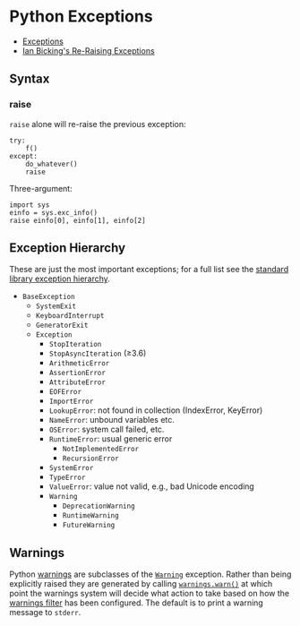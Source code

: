 Python Exceptions
=================

* [Exceptions]
* [Ian Bicking's Re-Raising Exceptions][bicking]

Syntax
------

### raise

`raise` alone will re-raise the previous exception:

    try:
        f()
    except:
        do_whatever()
        raise

Three-argument:

    import sys
    einfo = sys.exc_info()
    raise einfo[0], einfo[1], einfo[2]


Exception Hierarchy
-------------------

These are just the most important exceptions; for a full list see the
[standard library exception hierarchy][hierarchy].

- `BaseException`
  - `SystemExit`
  - `KeyboardInterrupt`
  - `GeneratorExit`
  - `Exception`
    - `StopIteration`
    - `StopAsyncIteration` (≥3.6)
    - `ArithmeticError`
    - `AssertionError`
    - `AttributeError`
    - `EOFError`
    - `ImportError`
    - `LookupError`: not found in collection (IndexError, KeyError)
    - `NameError`: unbound variables etc.
    - `OSError`: system call failed, etc.
    - `RuntimeError`: usual generic error
      - `NotImplementedError`
      - `RecursionError`
    - `SystemError`
    - `TypeError`
    - `ValueError`: value not valid, e.g., bad Unicode encoding
    - `Warning`
      - `DeprecationWarning`
      - `RuntimeWarning`
      - `FutureWarning`


Warnings
--------

Python [warnings] are subclasses of the [`Warning`] exception. Rather
than being explicitly raised they are generated by calling
[`warnings.warn()`] at which point the warnings system will decide
what action to take based on how the [warnings filter] has been
configured. The default is to print a warning message to `stderr`.



[Exceptions]: https://docs.python.org/3/library/exceptions.html
[`Warning`]: https://docs.python.org/3/library/exceptions.html#Warning
[`warnings.warn()`]: https://docs.python.org/3/library/warnings.html#warnings.warn
[bicking]: http://www.ianbicking.org/blog/2007/09/re-raising-exceptions.html
[hierarchy]: https://docs.python.org/3/library/exceptions.html#exception-hierarchy
[warnings]: https://docs.python.org/3/library/warnings.html
[warnings filter]: https://docs.python.org/3/library/warnings.html#the-warnings-filter
